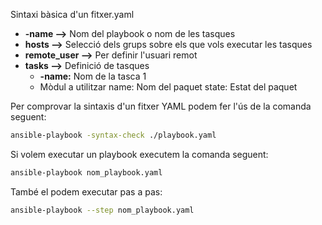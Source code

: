 Sintaxi bàsica d'un fitxer.yaml

- **-name -->** Nom del playbook o nom de les tasques
- **hosts -->** Selecció dels grups sobre els que vols executar les tasques
- **remote_user -->** Per definir l'usuari remot
- **tasks -->** Definició de tasques
    - **-name:** Nom de la tasca 1 
    - Mòdul a utilitzar
        name: Nom del paquet
        state: Estat del paquet 

Per comprovar la sintaxis d'un fitxer YAML podem fer l'ús de la comanda seguent:

```bash
ansible-playbook -syntax-check ./playbook.yaml
```

Si volem executar un playbook executem la comanda seguent:

```bash
ansible-playbook nom_playbook.yaml
```

També el podem executar pas a pas:

```bash
ansible-playbook --step nom_playbook.yaml
```